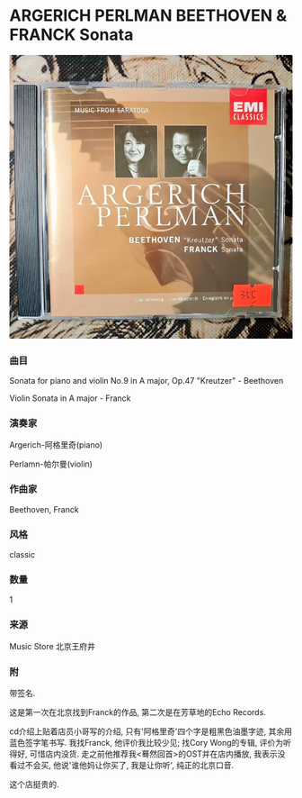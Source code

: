# ARGERICH PERLMAN BEETHOVEN & FRANCK Sonata
![_](https://github.com/zhuiyy/My-Discs/blob/main/ARGERICH%20PERLMAN%20BEETHOVEN%20%26%20FRANCK%20Sonata/cover.jpg)
### 曲目
Sonata for piano and violin No.9 in A major, Op.47 "Kreutzer" - Beethoven

Violin Sonata in A major - Franck
### 演奏家
Argerich-阿格里奇(piano)

Perlamn-帕尔曼(violin)
### 作曲家
Beethoven, Franck
### 风格
classic
### 数量
1
### 来源
Music Store 北京王府井
### 附
带签名.

这是第一次在北京找到Franck的作品, 第二次是在芳草地的Echo Records.

cd介绍上贴着店员小哥写的介绍, 只有'阿格里奇'四个字是粗黑色油墨字迹, 其余用蓝色签字笔书写. 我找Franck, 他评价我比较少见; 找Cory Wong的专辑, 评价为听得好, 可惜店内没货. 走之前他推荐我<蓦然回首>的OST并在店内播放, 我表示没看过不会买, 他说'谁他妈让你买了, 我是让你听', 纯正的北京口音. 

这个店挺贵的.
